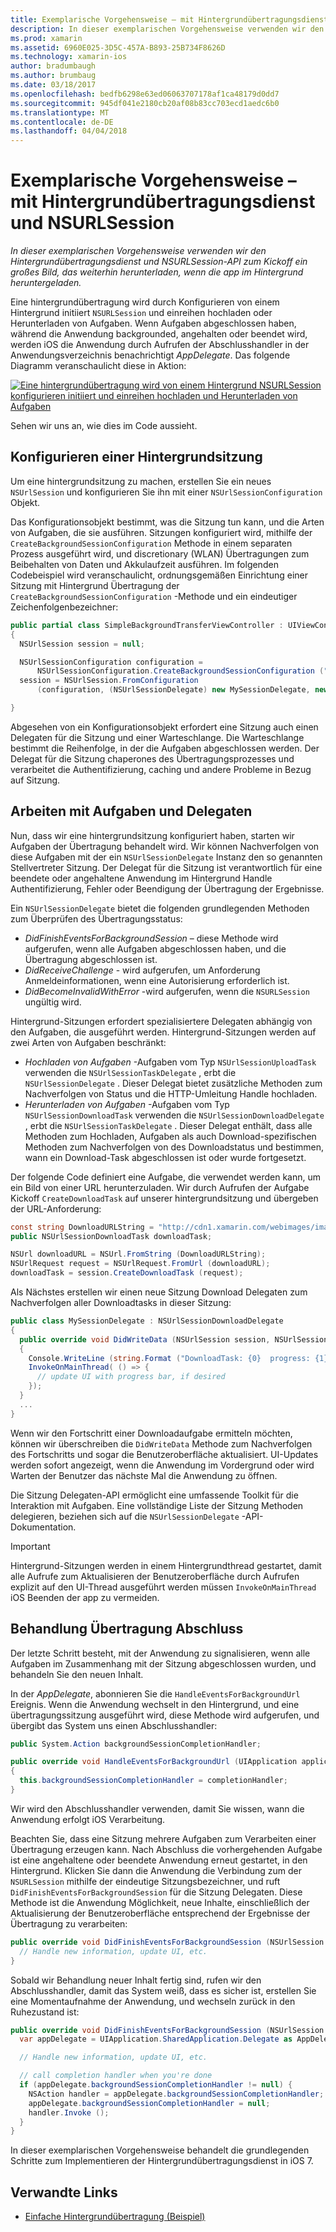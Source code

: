 ```yaml
---
title: Exemplarische Vorgehensweise – mit Hintergrundübertragungsdienst und NSURLSession
description: In dieser exemplarischen Vorgehensweise verwenden wir den Hintergrundübertragungsdienst und NSURLSession-API zum Kickoff ein großes Bild, das weiterhin herunterladen, wenn die app im Hintergrund heruntergeladen.
ms.prod: xamarin
ms.assetid: 6960E025-3D5C-457A-B893-25B734F8626D
ms.technology: xamarin-ios
author: bradumbaugh
ms.author: brumbaug
ms.date: 03/18/2017
ms.openlocfilehash: bedfb6298e63ed06063707178af1ca48179d0dd7
ms.sourcegitcommit: 945df041e2180cb20af08b83cc703ecd1aedc6b0
ms.translationtype: MT
ms.contentlocale: de-DE
ms.lasthandoff: 04/04/2018
---
```

# <a name="walkthrough---using-background-transfer-service-and-nsurlsession"></a>Exemplarische Vorgehensweise – mit Hintergrundübertragungsdienst und NSURLSession

_In dieser exemplarischen Vorgehensweise verwenden wir den Hintergrundübertragungsdienst und NSURLSession-API zum Kickoff ein großes Bild, das weiterhin herunterladen, wenn die app im Hintergrund heruntergeladen._

Eine hintergrundübertragung wird durch Konfigurieren von einem Hintergrund initiiert `NSURLSession` und einreihen hochladen oder Herunterladen von Aufgaben. Wenn Aufgaben abgeschlossen haben, während die Anwendung backgrounded, angehalten oder beendet wird, werden iOS die Anwendung durch Aufrufen der Abschlusshandler in der Anwendungsverzeichnis benachrichtigt *AppDelegate*. Das folgende Diagramm veranschaulicht diese in Aktion:

 [![](background-transfer-walkthrough-images/transfer.png "Eine hintergrundübertragung wird von einem Hintergrund NSURLSession konfigurieren initiiert und einreihen hochladen und Herunterladen von Aufgaben")](background-transfer-walkthrough-images/transfer.png#lightbox)

Sehen wir uns an, wie dies im Code aussieht.

## <a name="configuring-a-background-session"></a>Konfigurieren einer Hintergrundsitzung

Um eine hintergrundsitzung zu machen, erstellen Sie ein neues `NSUrlSession` und konfigurieren Sie ihn mit einer `NSUrlSessionConfiguration` Objekt.

Das Konfigurationsobjekt bestimmt, was die Sitzung tun kann, und die Arten von Aufgaben, die sie ausführen.
Sitzungen konfiguriert wird, mithilfe der `CreateBackgroundSessionConfiguration` Methode in einem separaten Prozess ausgeführt wird, und discretionary (WLAN) Übertragungen zum Beibehalten von Daten und Akkulaufzeit ausführen.
Im folgenden Codebeispiel wird veranschaulicht, ordnungsgemäßen Einrichtung einer Sitzung mit Hintergrund Übertragung der `CreateBackgroundSessionConfiguration` -Methode und ein eindeutiger Zeichenfolgenbezeichner:

```csharp
public partial class SimpleBackgroundTransferViewController : UIViewController
{
  NSUrlSession session = null;

  NSUrlSessionConfiguration configuration =
      NSUrlSessionConfiguration.CreateBackgroundSessionConfiguration ("com.SimpleBackgroundTransfer.BackgroundSession");
  session = NSUrlSession.FromConfiguration
      (configuration, (NSUrlSessionDelegate) new MySessionDelegate, new NSOperationQueue());

}
```

Abgesehen von ein Konfigurationsobjekt erfordert eine Sitzung auch einen Delegaten für die Sitzung und einer Warteschlange.
Die Warteschlange bestimmt die Reihenfolge, in der die Aufgaben abgeschlossen werden. Der Delegat für die Sitzung chaperones des Übertragungsprozesses und verarbeitet die Authentifizierung, caching und andere Probleme in Bezug auf Sitzung.

## <a name="working-with-tasks-and-delegates"></a>Arbeiten mit Aufgaben und Delegaten

Nun, dass wir eine hintergrundsitzung konfiguriert haben, starten wir Aufgaben der Übertragung behandelt wird. Wir können Nachverfolgen von diese Aufgaben mit der ein `NSUrlSessionDelegate` Instanz den so genannten Stellvertreter Sitzung. Der Delegat für die Sitzung ist verantwortlich für eine beendete oder angehaltene Anwendung im Hintergrund Handle Authentifizierung, Fehler oder Beendigung der Übertragung der Ergebnisse.

Ein `NSUrlSessionDelegate` bietet die folgenden grundlegenden Methoden zum Überprüfen des Übertragungsstatus:

-  *DidFinishEventsForBackgroundSession* – diese Methode wird aufgerufen, wenn alle Aufgaben abgeschlossen haben, und die Übertragung abgeschlossen ist.
-  *DidReceiveChallenge* - wird aufgerufen, um Anforderung Anmeldeinformationen, wenn eine Autorisierung erforderlich ist.
-  *DidBecomeInvalidWithError* -wird aufgerufen, wenn die `NSURLSession` ungültig wird.


Hintergrund-Sitzungen erfordert spezialisiertere Delegaten abhängig von den Aufgaben, die ausgeführt werden. Hintergrund-Sitzungen werden auf zwei Arten von Aufgaben beschränkt:

-  *Hochladen von Aufgaben* -Aufgaben vom Typ `NSUrlSessionUploadTask` verwenden die `NSUrlSessionTaskDelegate` , erbt die `NSUrlSessionDelegate` . Dieser Delegat bietet zusätzliche Methoden zum Nachverfolgen von Status und die HTTP-Umleitung Handle hochladen.
-  *Herunterladen von Aufgaben* -Aufgaben vom Typ `NSUrlSessionDownloadTask` verwenden die `NSUrlSessionDownloadDelegate` , erbt die `NSUrlSessionTaskDelegate` . Dieser Delegat enthält, dass alle Methoden zum Hochladen, Aufgaben als auch Download-spezifischen Methoden zum Nachverfolgen von des Downloadstatus und bestimmen, wann ein Download-Task abgeschlossen ist oder wurde fortgesetzt.


Der folgende Code definiert eine Aufgabe, die verwendet werden kann, um ein Bild von einer URL herunterzuladen. Wir durch Aufrufen der Aufgabe Kickoff `CreateDownloadTask` auf unserer hintergrundsitzung und übergeben der URL-Anforderung:

```csharp
const string DownloadURLString = "http://cdn1.xamarin.com/webimages/images/xamarin.png";
public NSUrlSessionDownloadTask downloadTask;

NSUrl downloadURL = NSUrl.FromString (DownloadURLString);
NSUrlRequest request = NSUrlRequest.FromUrl (downloadURL);
downloadTask = session.CreateDownloadTask (request);
```

Als Nächstes erstellen wir einen neue Sitzung Download Delegaten zum Nachverfolgen aller Downloadtasks in dieser Sitzung:

```csharp
public class MySessionDelegate : NSUrlSessionDownloadDelegate
{
  public override void DidWriteData (NSUrlSession session, NSUrlSessionDownloadTask downloadTask, long bytesWritten, long totalBytesWritten, long totalBytesExpectedToWrite)
  {
    Console.WriteLine (string.Format ("DownloadTask: {0}  progress: {1}", downloadTask, progress));
    InvokeOnMainThread( () => {
      // update UI with progress bar, if desired
    });
  }
  ...
}
```

Wenn wir den Fortschritt einer Downloadaufgabe ermitteln möchten, können wir überschreiben die `DidWriteData` Methode zum Nachverfolgen des Fortschritts und sogar die Benutzeroberfläche aktualisiert. UI-Updates werden sofort angezeigt, wenn die Anwendung im Vordergrund oder wird Warten der Benutzer das nächste Mal die Anwendung zu öffnen.

Die Sitzung Delegaten-API ermöglicht eine umfassende Toolkit für die Interaktion mit Aufgaben. Eine vollständige Liste der Sitzung Methoden delegieren, beziehen sich auf die `NSUrlSessionDelegate` -API-Dokumentation.

> [!IMPORTANT]
> Hintergrund-Sitzungen werden in einem Hintergrundthread gestartet, damit alle Aufrufe zum Aktualisieren der Benutzeroberfläche durch Aufrufen explizit auf den UI-Thread ausgeführt werden müssen `InvokeOnMainThread` iOS Beenden der app zu vermeiden. 


## <a name="handling-transfer-completion"></a>Behandlung Übertragung Abschluss

Der letzte Schritt besteht, mit der Anwendung zu signalisieren, wenn alle Aufgaben im Zusammenhang mit der Sitzung abgeschlossen wurden, und behandeln Sie den neuen Inhalt.

In der *AppDelegate*, abonnieren Sie die `HandleEventsForBackgroundUrl` Ereignis. Wenn die Anwendung wechselt in den Hintergrund, und eine übertragungssitzung ausgeführt wird, diese Methode wird aufgerufen, und übergibt das System uns einen Abschlusshandler:

```csharp
public System.Action backgroundSessionCompletionHandler;

public override void HandleEventsForBackgroundUrl (UIApplication application, string sessionIdentifier, System.Action completionHandler)
{
  this.backgroundSessionCompletionHandler = completionHandler;
}
```

Wir wird den Abschlusshandler verwenden, damit Sie wissen, wann die Anwendung erfolgt iOS Verarbeitung.

Beachten Sie, dass eine Sitzung mehrere Aufgaben zum Verarbeiten einer Übertragung erzeugen kann. Nach Abschluss die vorhergehenden Aufgabe ist eine angehaltene oder beendete Anwendung erneut gestartet, in den Hintergrund. Klicken Sie dann die Anwendung die Verbindung zum der `NSURLSession` mithilfe der eindeutige Sitzungsbezeichner, und ruft `DidFinishEventsForBackgroundSession` für die Sitzung Delegaten. Diese Methode ist die Anwendung Möglichkeit, neue Inhalte, einschließlich der Aktualisierung der Benutzeroberfläche entsprechend der Ergebnisse der Übertragung zu verarbeiten:

```csharp
public override void DidFinishEventsForBackgroundSession (NSUrlSession session) {
  // Handle new information, update UI, etc.
}
```

Sobald wir Behandlung neuer Inhalt fertig sind, rufen wir den Abschlusshandler, damit das System weiß, dass es sicher ist, erstellen Sie eine Momentaufnahme der Anwendung, und wechseln zurück in den Ruhezustand ist:

```csharp
public override void DidFinishEventsForBackgroundSession (NSUrlSession session) {
  var appDelegate = UIApplication.SharedApplication.Delegate as AppDelegate;

  // Handle new information, update UI, etc.

  // call completion handler when you're done
  if (appDelegate.backgroundSessionCompletionHandler != null) {
    NSAction handler = appDelegate.backgroundSessionCompletionHandler;
    appDelegate.backgroundSessionCompletionHandler = null;
    handler.Invoke ();
  }
}
```

In dieser exemplarischen Vorgehensweise behandelt die grundlegenden Schritte zum Implementieren der Hintergrundübertragungsdienst in iOS 7.



## <a name="related-links"></a>Verwandte Links

- [Einfache Hintergrundübertragung (Beispiel)](https://developer.xamarin.com/samples/monotouch/SimpleBackgroundTransfer/)
